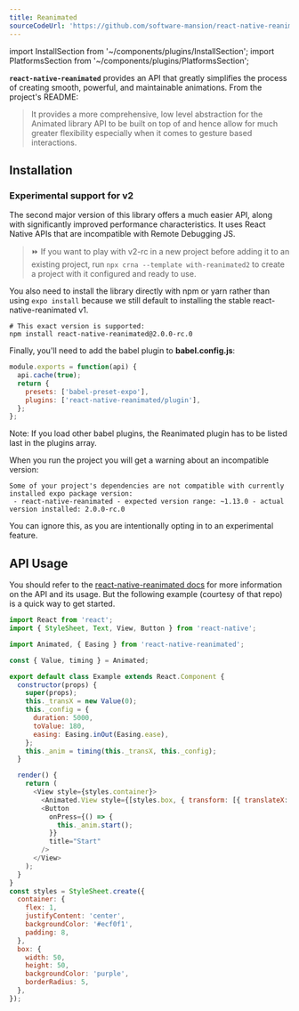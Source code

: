 ```yaml
---
title: Reanimated
sourceCodeUrl: 'https://github.com/software-mansion/react-native-reanimated'
---
```


import InstallSection from '~/components/plugins/InstallSection';
import PlatformsSection from '~/components/plugins/PlatformsSection';

**`react-native-reanimated`** provides an API that greatly simplifies the process of creating smooth, powerful, and maintainable animations. From the project's README:

> It provides a more comprehensive, low level abstraction for the Animated library API to be built on top of and hence allow for much greater flexibility especially when it comes to gesture based interactions.

<PlatformsSection android emulator ios simulator web />

## Installation

<InstallSection packageName="react-native-reanimated" href="https://docs.swmansion.com/react-native-reanimated/docs/installation" />

### Experimental support for v2

The second major version of this library offers a much easier API, along with significantly improved performance characteristics. It uses React Native APIs that are incompatible with Remote Debugging JS.

> ⏩ If you want to play with v2-rc in a new project before adding it to an existing project, run `npx crna --template with-reanimated2` to create a project with it configured and ready to use.

You also need to install the library directly with npm or yarn rather than using `expo install` because we still default to installing the stable react-native-reanimated v1.

```
# This exact version is supported:
npm install react-native-reanimated@2.0.0-rc.0
```

Finally, you'll need to add the babel plugin to **babel.config.js**:

```jsx
module.exports = function(api) {
  api.cache(true);
  return {
    presets: ['babel-preset-expo'],
    plugins: ['react-native-reanimated/plugin'],
  };
};
```

Note: If you load other babel plugins, the Reanimated plugin has to be listed last in the plugins array.

When you run the project you will get a warning about an incompatible version:

```
Some of your project's dependencies are not compatible with currently installed expo package version:
 - react-native-reanimated - expected version range: ~1.13.0 - actual version installed: 2.0.0-rc.0
```

You can ignore this, as you are intentionally opting in to an experimental feature.

## API Usage

You should refer to the [react-native-reanimated docs](https://docs.swmansion.com/react-native-reanimated/docs/2.0.0-alpha.8/) for more information on the API and its usage. But the following example (courtesy of that repo) is a quick way to get started.

```js
import React from 'react';
import { StyleSheet, Text, View, Button } from 'react-native';

import Animated, { Easing } from 'react-native-reanimated';

const { Value, timing } = Animated;

export default class Example extends React.Component {
  constructor(props) {
    super(props);
    this._transX = new Value(0);
    this._config = {
      duration: 5000,
      toValue: 180,
      easing: Easing.inOut(Easing.ease),
    };
    this._anim = timing(this._transX, this._config);
  }

  render() {
    return (
      <View style={styles.container}>
        <Animated.View style={[styles.box, { transform: [{ translateX: this._transX }] }]} />
        <Button
          onPress={() => {
            this._anim.start();
          }}
          title="Start"
        />
      </View>
    );
  }
}
const styles = StyleSheet.create({
  container: {
    flex: 1,
    justifyContent: 'center',
    backgroundColor: '#ecf0f1',
    padding: 8,
  },
  box: {
    width: 50,
    height: 50,
    backgroundColor: 'purple',
    borderRadius: 5,
  },
});
```
